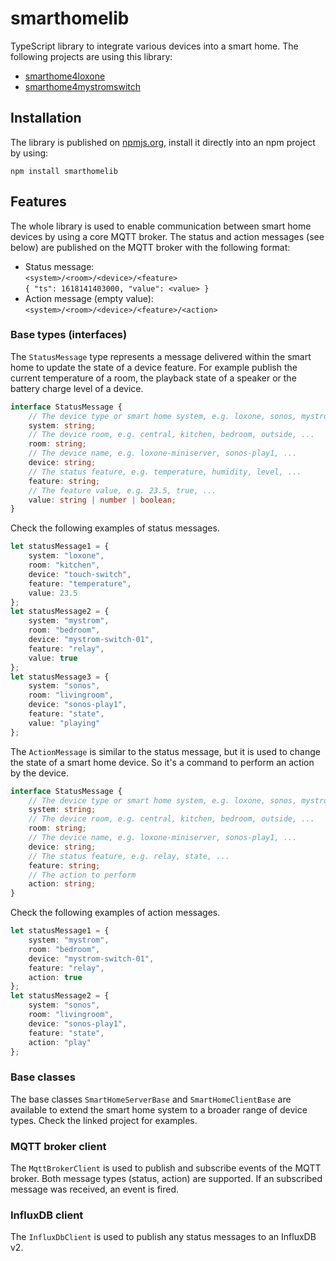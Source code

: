 # smarthomelib

TypeScript library to integrate various devices into a smart home. The following
projects are using this library:

- [smarthome4loxone](https://github.com/claudiospizzi/smarthome4loxone)
- [smarthome4mystromswitch](https://github.com/claudiospizzi/smarthome4mystromswitch)

## Installation

The library is published on [npmjs.org](https://npmjs.org/smarthomelib), 
install it directly into an npm project by using:

```console
npm install smarthomelib
```

## Features

The whole library is used to enable communication between smart home devices by
using a core MQTT broker. The status and action messages (see below) are
published on the MQTT broker with the following format:

- Status message:  
  `<system>/<room>/<device>/<feature>`  
  `{ "ts": 1618141403000, "value": <value> }`
- Action message (empty value):  
  `<system>/<room>/<device>/<feature>/<action>`  

### Base types (interfaces)

The `StatusMessage` type represents a message delivered within the smart home
to update the state of a device feature. For example publish the current
temperature of a room, the playback state of a speaker or the battery charge
level of a device.

```typescript
interface StatusMessage {
    // The device type or smart home system, e.g. loxone, sonos, mystrom, ...
    system: string;
    // The device room, e.g. central, kitchen, bedroom, outside, ...
    room: string;
    // The device name, e.g. loxone-miniserver, sonos-play1, ...
    device: string;
    // The status feature, e.g. temperature, humidity, level, ...
    feature: string;
    // The feature value, e.g. 23.5, true, ...
    value: string | number | boolean;
}
```

Check the following examples of status messages.

```typescript
let statusMessage1 = {
    system: "loxone",
    room: "kitchen",
    device: "touch-switch",
    feature: "temperature",
    value: 23.5
};
let statusMessage2 = {
    system: "mystrom",
    room: "bedroom",
    device: "mystrom-switch-01",
    feature: "relay",
    value: true
};
let statusMessage3 = {
    system: "sonos",
    room: "livingroom",
    device: "sonos-play1",
    feature: "state",
    value: "playing"
};
```

The `ActionMessage` is similar to the status message, but it is used to change
the state of a smart home device. So it's a command to perform an action by the
device.

```typescript
interface StatusMessage {
    // The device type or smart home system, e.g. loxone, sonos, mystrom, ...
    system: string;
    // The device room, e.g. central, kitchen, bedroom, outside, ...
    room: string;
    // The device name, e.g. loxone-miniserver, sonos-play1, ...
    device: string;
    // The status feature, e.g. relay, state, ...
    feature: string;
    // The action to perform
    action: string;
}
```

Check the following examples of action messages.

```typescript
let statusMessage1 = {
    system: "mystrom",
    room: "bedroom",
    device: "mystrom-switch-01",
    feature: "relay",
    action: true
};
let statusMessage2 = {
    system: "sonos",
    room: "livingroom",
    device: "sonos-play1",
    feature: "state",
    action: "play"
};
```

### Base classes

The base classes `SmartHomeServerBase` and `SmartHomeClientBase` are available
to extend the smart home system to a broader range of device types. Check the
linked project for examples.

### MQTT broker client

The `MqttBrokerClient` is used to publish and subscribe events of the MQTT
broker. Both message types (status, action) are supported. If an subscribed
message was received, an event is fired.

### InfluxDB client

The `InfluxDbClient` is used to publish any status messages to an InfluxDB v2.
